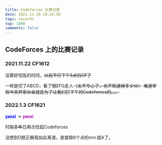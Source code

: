 ```yaml
---
title: Codeforces 比赛记录
date: 2021-11-20 19:24:50
tags: records
top: 1000
comments: false
---
```


<style type="text/css">
.rated-user {
    font-family: helvetica neue,Helvetica,Arial,sans-serif;
    text-decoration: none!important;
    font-weight: 700;
    display: inline-block;
}
.legendary-user-first-letter {
    color: #000!important
}
.user-legendary {
    color: red!important
}
.user-red {
    color: red!important
}
.user-orange {
    color: #ff8c00!important
}
.user-violet {
    color: #a0a!important
}
.user-blue {
    color: blue!important
}
.user-cyan {
    color: #03a89e!important
}
.user-green {
    color: green!important
}
.user-gray {
    color: gray!important
}
</style>

## CodeForces 上的比赛记录

### 2021.11.22 CF1612
没算好恰饭的时间，~~以后不打下午5点的CF了~~

一样是切了ABCD，看了眼EFG走人~~（太不专心了，也不知道掉多少分）~~
~~难道学校今天开家长会就是为了让我们打下午的Codeforces的。。。~~

### 2022.1.3 CF1621
<font class="rated-user user-blue">yaoxi</font>
$\to$
<font class="rated-user user-violet">yaoxi</font>

时隔多~~年~~日再次捡起Codeforces

没想到D题正解竟如此离谱，直接取$8$个点的$\min$就A了。
